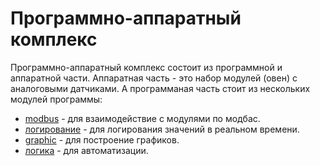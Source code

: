 # Программно-аппаратный комплекс
Программно-аппаратный комплекс состоит из программной и аппаратной части. Аппаратная часть - это набор модулей (овен) с аналоговыми датчиками. А программаная часть стоит из нескольких модулей программы:

- [modbus](./modbus/README.md) - для взаимодействие с модулями по модбас.
- [логирование](./log_new/README.md) - для логирования значений в реальном времени.
- [graphic](./graphic/README.md) - для построение графиков.
- [логика](./meln_logic/README.md) - для автоматизации.

